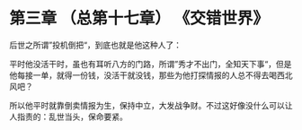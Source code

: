 # 第三章 （总第十七章）   《交错世界》

后世之所谓”投机倒把“，到底也就是他这种人了：

平时他没活干时，虽也有耳听八方的门路，所谓”秀才不出门，全知天下事“，但是他每接一单，就得一份钱，没活干就没钱，那些为他打探情报的人总不得去喝西北风吧？

所以他平时就靠倒卖情报为生，保持中立，大发战争财。不过这好像没什么可以让人指责的：乱世当头，保命要紧。

